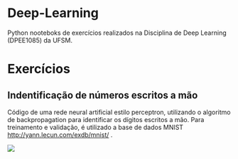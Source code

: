# Deep-Learning

Python nooteboks de exercícios realizados na Disciplina de Deep Learning (DPEE1085) da UFSM.

# Exercícios

## Indentificação de números escritos a mão

Código de uma rede neural artificial estilo perceptron, utilizando o algoritmo de backpropagation para identificar
os dígitos escritos a mão. Para treinamento e validação, é utilizado a base de dados MNIST <a> http://yann.lecun.com/exdb/mnist/ </a>.

<img align = Center src=https://user-images.githubusercontent.com/44169749/96166004-c7641980-0ef3-11eb-93ec-8cfa12578646.PNG>
